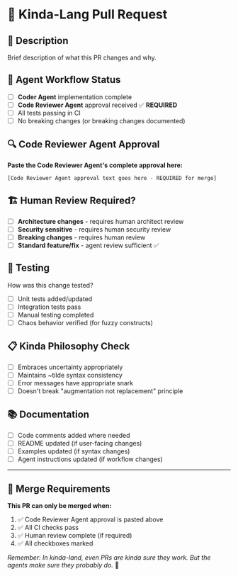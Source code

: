 # 🎲 Kinda-Lang Pull Request

## 📝 Description
Brief description of what this PR changes and why.

## 🤖 Agent Workflow Status
- [ ] **Coder Agent** implementation complete
- [ ] **Code Reviewer Agent** approval received ✅ **REQUIRED**
- [ ] All tests passing in CI
- [ ] No breaking changes (or breaking changes documented)

## 🔍 Code Reviewer Agent Approval
**Paste the Code Reviewer Agent's complete approval here:**
```
[Code Reviewer Agent approval text goes here - REQUIRED for merge]
```

## 🏗️ Human Review Required?
- [ ] **Architecture changes** - requires human architect review
- [ ] **Security sensitive** - requires human security review  
- [ ] **Breaking changes** - requires human review
- [ ] **Standard feature/fix** - agent review sufficient ✅

## 🧪 Testing
How was this change tested?
- [ ] Unit tests added/updated
- [ ] Integration tests pass
- [ ] Manual testing completed
- [ ] Chaos behavior verified (for fuzzy constructs)

## 📋 Kinda Philosophy Check
- [ ] Embraces uncertainty appropriately
- [ ] Maintains ~tilde syntax consistency  
- [ ] Error messages have appropriate snark
- [ ] Doesn't break "augmentation not replacement" principle

## 📚 Documentation
- [ ] Code comments added where needed
- [ ] README updated (if user-facing changes)
- [ ] Examples updated (if syntax changes)
- [ ] Agent instructions updated (if workflow changes)

---

## 🚨 Merge Requirements
**This PR can only be merged when:**
1. ✅ Code Reviewer Agent approval is pasted above
2. ✅ All CI checks pass
3. ✅ Human review complete (if required)
4. ✅ All checkboxes marked

*Remember: In kinda-land, even PRs are kinda sure they work. But the agents make sure they probably do.* 🎯